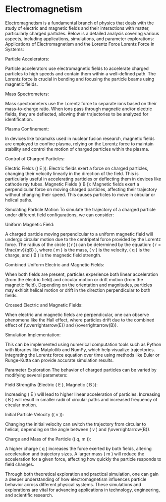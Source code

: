 # Electromagnetism

Electromagnetism is a fundamental branch of physics that deals with the study of electric and magnetic fields and their interactions with matter, particularly charged particles. Below is a detailed analysis covering various aspects, including applications, simulations, and parameter explorations:
Applications of Electromagnetism and the Lorentz Force
Lorentz Force in Systems:

Particle Accelerators:

Particle accelerators use electromagnetic fields to accelerate charged particles to high speeds and contain them within a well-defined path. The Lorentz force is crucial in bending and focusing the particle beams using magnetic fields.


Mass Spectrometers:

Mass spectrometers use the Lorentz force to separate ions based on their mass-to-charge ratio. When ions pass through magnetic and/or electric fields, they are deflected, allowing their trajectories to be analyzed for identification.


Plasma Confinement:

In devices like tokamaks used in nuclear fusion research, magnetic fields are employed to confine plasma, relying on the Lorentz force to maintain stability and control the motion of charged particles within the plasma.



Control of Charged Particles:

Electric Fields (( E )): Electric fields exert a force on charged particles, changing their velocity linearly in the direction of the field. This is particularly useful in accelerating particles or deflecting them in devices like cathode ray tubes.
Magnetic Fields (( B )): Magnetic fields exert a perpendicular force on moving charged particles, affecting their trajectory without changing their speed. This causes particles to move in circular or helical paths.

Simulating Particle Motion
To simulate the trajectory of a charged particle under different field configurations, we can consider:

Uniform Magnetic Field:

A charged particle moving perpendicular to a uniform magnetic field will undergo circular motion due to the centripetal force provided by the Lorentz force.
The radius of the circle (( r )) can be determined by the equation: ( r = \frac{mv}{qB} ), where ( m ) is the mass, ( v ) is the velocity, ( q ) is the charge, and ( B ) is the magnetic field strength.


Combined Uniform Electric and Magnetic Fields:

When both fields are present, particles experience both linear acceleration (from the electric field) and circular motion or drift motion (from the magnetic field).
Depending on the orientation and magnitudes, particles may exhibit helical motion or drift in the direction perpendicular to both fields.


Crossed Electric and Magnetic Fields:

When electric and magnetic fields are perpendicular, one can observe phenomena like the Hall effect, where particles drift due to the combined effect of (\overrightarrow{E}) and (\overrightarrow{B}).



Simulation Implementation:

This can be implemented using numerical computation tools such as Python with libraries like Matplotlib and NumPy, which help visualize trajectories.
Integrating the Lorentz force equation over time using methods like Euler or Runge-Kutta can provide accurate simulation results.

Parameter Exploration
The behavior of charged particles can be varied by modifying several parameters:

Field Strengths (Electric ( E ), Magnetic ( B )):

Increasing ( E ) will lead to higher linear acceleration of particles.
Increasing ( B ) will result in smaller radii of circular paths and increased frequency of circular motion.


Initial Particle Velocity (( v )):

Changing the initial velocity can switch the trajectory from circular to helical, depending on the angle between ( v ) and (\overrightarrow{B}).


Charge and Mass of the Particle (( q, m )):

A higher charge ( q ) increases the force exerted by both fields, altering acceleration and trajectory sizes.
A larger mass ( m ) will reduce the acceleration for a given force, affecting how quickly the particle responds to field changes.



Through both theoretical exploration and practical simulation, one can gain a deeper understanding of how electromagnetism influences particle behavior across different physical systems. These simulations and explorations are vital for advancing applications in technology, engineering, and scientific research.